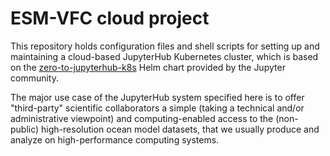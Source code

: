 # ESM-VFC cloud project

This repository holds configuration files and shell scripts for setting up and maintaining a cloud-based JupyterHub Kubernetes cluster, which is based on the [zero-to-jupyterhub-k8s](https://github.com/jupyterhub/zero-to-jupyterhub-k8s) Helm chart provided by the Jupyter community.

The major use case of the JupyterHub system specified here is to offer "third-party" scientific collaborators a simple (taking a technical and/or administrative viewpoint) and computing-enabled access to the (non-public) high-resolution ocean model datasets, that we usually produce and analyze on high-performance computing systems.
